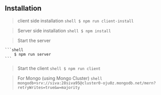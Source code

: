 ## Installation
> client side installation
    ```shell
        $ npm run client-install
    ```

> Server side installation
    ```shell
        $ npm install
    ```

> Start the server 

    ```shell
        $ npm run server
    ```

> Start the client 
    ```shell
        $ npm run client
    ```

>For Mongo (using Mongo Cluster)
    ```shell
        mongodb+srv://siva:28siva95@cluster0-oju0z.mongodb.net/mern?retryWrites=true&w=majority
    ```

